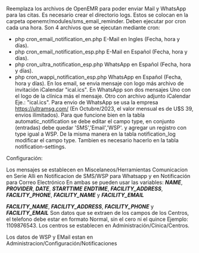 Reemplaza los archivos de OpenEMR para poder enviar Mail y WhatsApp para las citas.
Es necesario crear el directorio logs.
Estos se colocan en la carpeta openemr/modules/sms_email_reminder.
Deben ejecutar por cron cada una hora.
Son 4 archivos que se ejecutan mediante cron:
- php cron_email_notification_en.php  E-Mail en Ingles (Fecha, hora y días).
- php cron_email_notification_esp.php  E-Mail en Español (Fecha, hora y días).
- php cron_ultra_notification_esp.php  WhatsApp en Español (Fecha, hora y días).
- php cron_wappi_notification_esp.php  WhatsApp en Español (Fecha, hora y días).
En los email, se envia mensaje con logo más archivo de invitación iCalendar "ical.ics".
En WhatsApp son dos mensajes
Uno con el logo de la clínica más el mensaje. Otro con archivo adjunto iCalendar 
Eje.: "ical.ics".
Para envio de WhatsApp se usa la empresa https://ultramsg.com/ (En Octubre/2023, el 
valor mensual es de U$S 39, envios ilimitados).
Para que funcione bien en la tabla automatic_notification se debe
editar el campo type, en conjunto (entradas) debe quedar 'SMS','Email','WSP'.
y agregar un registro con type igual a WSP.
De la misma manera en la tabla notification_log modificar el campo type.
Tambien es necesario hacerlo en la tabla notification-settings.

Configuración:

Los mensajes se establecen en Miscelaneos/Herramientas Comunicacion en Serie
Alli en Notificacion de SMS/WSP para Whatsapp y en Notificación para Correo Electrónico
En ambas se pueden usar las variables: ***NAME***, ***PROVIDER***, ***DATE***, ***STARTTIME***
***ENDTIME***, ***FACILITY_ADDRESS***, ***FACILITY_PHONE***, ***FACILITY_NAME*** y ***FACILITY_EMAIL***

***FACILITY_NAME***, ***FACILITY_ADDRESS***, ***FACILITY_PHONE*** y ***FACILITY_EMAIL*** Son datos que se extraen
de los campos de los Centros, el telefono debe estar en formato Normal, sin el cero ni el quince Ejemplo:
1109876543. Los centros se establecen en Administración/Cínica/Centros.

Los datos de WSP y EMail estan en Administracion/Configuración/Notificaciones


